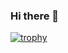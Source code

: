 ### Hi there 👋

[![trophy](https://github-profile-trophy.vercel.app/?username=r2awx)](https://github.com/ryo-ma/github-profile-trophy)

